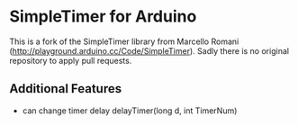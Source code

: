 # SimpleTimer for Arduino

This is a fork of the SimpleTimer library from Marcello Romani (http://playground.arduino.cc/Code/SimpleTimer). Sadly there is no original repository to apply pull requests.

## Additional Features

* can change timer delay delayTimer(long d, int TimerNum)
